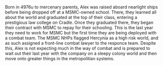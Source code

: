 Born in 4976u to mercenary parents, Alex was raised aboard nearlight ships before being dropped off at a MSMC-owned school. There, they learned all about the world and graduated at the top of their class, entering a prestigious law college on Cradle. Once they graduated there, they began their contract with MSMC to repay for their schooling. This is the last year they need to work for MSMC but the first time they are being deployed with a combat team. The MSMC NHPs flagged Hercynia as a high risk world, and as such assigned a front-line combat lawyer to the responce team. Despite this, Alex is not expecting much in the way of combat and is prepared to wait out their last year with the company on a sleepy colony world and then move onto greater things in the metropolitian systems. 
